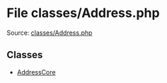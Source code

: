 File classes/Address.php
=========

Source: [classes/Address.php](https://github.com/PrestaShop/PrestaShop/blob/1.6.0.6/classes/Address.php)


Classes
-------

* [AddressCore](class.AddressCore.md)

